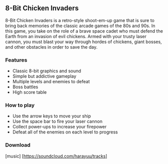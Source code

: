 
## 8-Bit Chicken Invaders

8-Bit Chicken Invaders is a retro-style shoot-em-up game that is sure to bring back memories of the classic arcade games of the 80s and 90s. In this game, you take on the role of a brave space cadet who must defend the Earth from an invasion of evil chickens. Armed with your trusty laser cannon, you must blast your way through hordes of chickens, giant bosses, and other obstacles in order to save the day.

### Features

* Classic 8-bit graphics and sound
* Simple but addictive gameplay
* Multiple levels and enemies to defeat
* Boss battles
* High score table

### How to play

* Use the arrow keys to move your ship
* Use the space bar to fire your laser cannon
* Collect power-ups to increase your firepower
* Defeat all of the enemies on each level to progress

### Download

[music]
[https://soundcloud.com/harayuu/tracks]